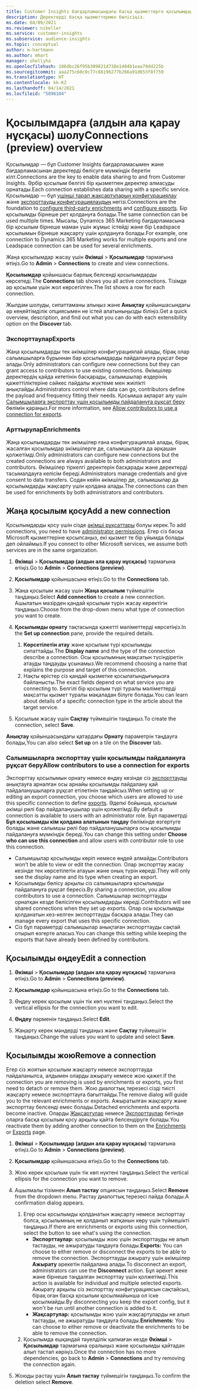 ```yaml
---
title: Customer Insights бағдарламасындағы басқа қызметтерге қосылымдар.
description: Деректерді басқа қызметтермен бөлісіңіз.
ms.date: 04/09/2021
ms.reviewer: nikeller
ms.service: customer-insights
ms.subservice: audience-insights
ms.topic: conceptual
author: m-hartmann
ms.author: mhart
manager: shellyha
ms.openlocfilehash: 106dbc26f95b309821d738e1484b1eaa79dd225b
ms.sourcegitcommit: aaa275c60c0c77c88196277b266a91d653f8f759
ms.translationtype: HT
ms.contentlocale: kk-KZ
ms.lasthandoff: 04/14/2021
ms.locfileid: "5896104"
---
```

# <a name="connections-preview-overview"></a><span data-ttu-id="cc9b1-103">Қосылымдарға (алдын ала қарау нұсқасы) шолу</span><span class="sxs-lookup"><span data-stu-id="cc9b1-103">Connections (preview) overview</span></span>

<span data-ttu-id="cc9b1-104">Қосылымдар — бұл Customer Insights бағдарламасымен және бағдарламасынан деректерді бөлісуге мүмкіндік беретін кілт.</span><span class="sxs-lookup"><span data-stu-id="cc9b1-104">Connections are the key to enable data sharing to and from Customer Insights.</span></span> <span data-ttu-id="cc9b1-105">Әрбір қосылым белгілі бір қызметпен деректер алмасуды орнатады.</span><span class="sxs-lookup"><span data-stu-id="cc9b1-105">Each connection establishes data sharing with a specific service.</span></span> <span data-ttu-id="cc9b1-106">Қосылымдар — бұл [үшінші тарап жақсартуларын конфигурациялау](enrichment-hub.md) және [экспорттауды конфигурациялаудың](export-destinations.md) негізі.</span><span class="sxs-lookup"><span data-stu-id="cc9b1-106">Connections are the foundation to [configure third-party enrichments](enrichment-hub.md) and [configure exports](export-destinations.md).</span></span> <span data-ttu-id="cc9b1-107">Бір қосылымды бірнеше рет қолдануға болады.</span><span class="sxs-lookup"><span data-stu-id="cc9b1-107">The same connection can be used multiple times.</span></span> <span data-ttu-id="cc9b1-108">Мысалы, Dynamics 365 Marketing бағдарламасына бір қосылым бірнеше маман үшін жұмыс істейді және бір Leadspace қосылымын бірнеше жақсарту үшін қолдануға болады.</span><span class="sxs-lookup"><span data-stu-id="cc9b1-108">For example, one connection to Dynamics 365 Marketing works for multiple exports and one Leadspace connection can be used for several enrichments.</span></span>

<span data-ttu-id="cc9b1-109">Жаңа қосылымдар жасау үшін **Әкімші** > **Қосылымдар** тармағына өтіңіз.</span><span class="sxs-lookup"><span data-stu-id="cc9b1-109">Go to **Admin** > **Connections** to create and view connections.</span></span>

<span data-ttu-id="cc9b1-110">**Қосылымдар** қойыншасы барлық белсенді қосылымдарды көрсетеді.</span><span class="sxs-lookup"><span data-stu-id="cc9b1-110">The **Connections** tab shows you all active connections.</span></span> <span data-ttu-id="cc9b1-111">Тізімде әр қосылым үшін жол көрсетілген.</span><span class="sxs-lookup"><span data-stu-id="cc9b1-111">The list shows a row for each connection.</span></span> 

<span data-ttu-id="cc9b1-112">Жылдам шолуды, сипаттаманы алыңыз және **Анықтау** қойыншасындағы әр кеңейтімділік опциясымен не істей алатыныңызды біліңіз.</span><span class="sxs-lookup"><span data-stu-id="cc9b1-112">Get a quick overview, description, and find out what you can do with each extensibility option on the **Discover** tab.</span></span>

### <a name="exports"></a><span data-ttu-id="cc9b1-113">Экспорттаулар</span><span class="sxs-lookup"><span data-stu-id="cc9b1-113">Exports</span></span>

<span data-ttu-id="cc9b1-114">Жаңа қосылымдарды тек әкімшілер конфигурациялай алады, бірақ олар салымшыларға бұрыннан бар қосылымдарды пайдалануға рұқсат бере алады.</span><span class="sxs-lookup"><span data-stu-id="cc9b1-114">Only administrators can configure new connections but they can grant access to contributors to use existing connections.</span></span> <span data-ttu-id="cc9b1-115">Әкімшілер деректердің қайда кететінін басқарады, салымшылар өздерінің қажеттіліктеріне сәйкес пайдалы жүктеме мен жиілікті анықтайды.</span><span class="sxs-lookup"><span data-stu-id="cc9b1-115">Administrators control where data can go, contributors define the payload and frequency fitting their needs.</span></span> <span data-ttu-id="cc9b1-116">Қосымша ақпарат алу үшін [Салымшыларға экспорттау үшін қосылымды пайдалануға рұқсат беру](#allow-contributors-to-use-a-connection-for-exports) бөлімін қараңыз.</span><span class="sxs-lookup"><span data-stu-id="cc9b1-116">For more information, see [Allow contributors to use a connection for exports](#allow-contributors-to-use-a-connection-for-exports).</span></span>

### <a name="enrichments"></a><span data-ttu-id="cc9b1-117">Арттырулар</span><span class="sxs-lookup"><span data-stu-id="cc9b1-117">Enrichments</span></span>

<span data-ttu-id="cc9b1-118">Жаңа қосылымдарды тек әкімшілер ғана конфигурациялай алады, бірақ жасалған қосылымдар әкімшілерге де, салымшыларға да әрқашан қолжетімді.</span><span class="sxs-lookup"><span data-stu-id="cc9b1-118">Only administrators can configure new connections but the created connections are always available to both administrators and contributors.</span></span> <span data-ttu-id="cc9b1-119">Әкімшілер тіркелгі деректерін басқарады және деректерді тасымалдауға келісім береді.</span><span class="sxs-lookup"><span data-stu-id="cc9b1-119">Administrators manage credentials and give consent to data transfers.</span></span> <span data-ttu-id="cc9b1-120">Содан кейін әкімшілер де, салымшылар да қосылымдарды жақсарту үшін қолдана алады.</span><span class="sxs-lookup"><span data-stu-id="cc9b1-120">The connections can then be used for enrichments by both administrators and contributors.</span></span>

## <a name="add-a-new-connection"></a><span data-ttu-id="cc9b1-121">Жаңа қосылым қосу</span><span class="sxs-lookup"><span data-stu-id="cc9b1-121">Add a new connection</span></span>

<span data-ttu-id="cc9b1-122">Қосылымдарды қосу үшін сізде [әкімші рұқсаттары](permissions.md) болуы керек.</span><span class="sxs-lookup"><span data-stu-id="cc9b1-122">To add connections, you need to have [administrator permissions](permissions.md).</span></span> <span data-ttu-id="cc9b1-123">Егер сіз басқа Microsoft қызметтеріне қосылсаңыз, екі қызмет те бір ұйымда болады деп ойлаймыз.</span><span class="sxs-lookup"><span data-stu-id="cc9b1-123">If you connect to other Microsoft services, we assume both services are in the same organization.</span></span>

1. <span data-ttu-id="cc9b1-124">**Әкімші** > **Қосылымдар (алдын ала қарау нұсқасы)** тармағына өтіңіз.</span><span class="sxs-lookup"><span data-stu-id="cc9b1-124">Go to **Admin** > **Connections (preview)**.</span></span>

1. <span data-ttu-id="cc9b1-125">**Қосылымдар** қойыншасына өтіңіз.</span><span class="sxs-lookup"><span data-stu-id="cc9b1-125">Go to the **Connections** tab.</span></span>

1. <span data-ttu-id="cc9b1-126">Жаңа қосылым жасау үшін **Жаңа қосылым** түймешігін таңдаңыз.</span><span class="sxs-lookup"><span data-stu-id="cc9b1-126">Select **Add connection** to create a new connection.</span></span> <span data-ttu-id="cc9b1-127">Ашылатын мәзірден қандай қосылым түрін жасау керектігін таңдаңыз.</span><span class="sxs-lookup"><span data-stu-id="cc9b1-127">Choose from the drop-down menu what type of connection you want to create.</span></span>

1. <span data-ttu-id="cc9b1-128">**Қосылымды орнату** тақтасында қажетті мәліметтерді көрсетіңіз.</span><span class="sxs-lookup"><span data-stu-id="cc9b1-128">In the **Set up connection** pane, provide the required details.</span></span> 
   1. <span data-ttu-id="cc9b1-129">**Көрсетілетін атау** және қосылым түрі қосылымды сипаттайды.</span><span class="sxs-lookup"><span data-stu-id="cc9b1-129">The **Display name** and the type of the connection describe a connection.</span></span> <span data-ttu-id="cc9b1-130">Осы қосылымның мақсатын түсіндіретін атауды таңдауды ұсынамыз.</span><span class="sxs-lookup"><span data-stu-id="cc9b1-130">We recommend choosing a name that explains the purpose and target of this connection.</span></span>
   1. <span data-ttu-id="cc9b1-131">Нақты өрістер сіз қандай қызметке қосылатындығыңызға байланысты.</span><span class="sxs-lookup"><span data-stu-id="cc9b1-131">The exact fields depend on what service you are connecting to.</span></span> <span data-ttu-id="cc9b1-132">Белгілі бір қосылым түрі туралы мәліметтерді мақсатты қызмет туралы мақаладан білуге болады.</span><span class="sxs-lookup"><span data-stu-id="cc9b1-132">You can learn about details of a specific connection type in the article about the target service.</span></span>

1. <span data-ttu-id="cc9b1-133">Қосылым жасау үшін **Сақтау** түймешігін таңдаңыз.</span><span class="sxs-lookup"><span data-stu-id="cc9b1-133">To create the connection, select **Save**.</span></span>

<span data-ttu-id="cc9b1-134">**Анықтау** қойыншасындағы қатардағы **Орнату** параметрін таңдауға болады,</span><span class="sxs-lookup"><span data-stu-id="cc9b1-134">You can also select **Set up** on a tile on the **Discover** tab.</span></span>

### <a name="allow-contributors-to-use-a-connection-for-exports"></a><span data-ttu-id="cc9b1-135">Салымшыларға экспорттау үшін қосылымды пайдалануға рұқсат беру</span><span class="sxs-lookup"><span data-stu-id="cc9b1-135">Allow contributors to use a connection for exports</span></span>

<span data-ttu-id="cc9b1-136">Экспорттау қосылымын орнату немесе өңдеу кезінде сіз [экспорттауды](export-destinations.md) анықтауға арналған осы арнайы қосылымды пайдалану қай пайдаланушыларға рұқсат етілетінін таңдайсыз.</span><span class="sxs-lookup"><span data-stu-id="cc9b1-136">When setting up or editing an export connection, you choose which users are allowed to use this specific connection to define [exports](export-destinations.md).</span></span> <span data-ttu-id="cc9b1-137">Әдепкі бойынша, қосылым әкімші рөлі бар пайдаланушылар үшін қолжетімді.</span><span class="sxs-lookup"><span data-stu-id="cc9b1-137">By default a connection is available to users with an administrator role.</span></span> <span data-ttu-id="cc9b1-138">Бұл параметрді **Бұл қосылымды кім қолдана алатынын таңдау** бөлімінде өзгертуге болады және салымшы рөлі бар пайдаланушыларға осы қосылымды пайдалануға мүмкіндік береді.</span><span class="sxs-lookup"><span data-stu-id="cc9b1-138">You can change this setting under **Choose who can use this connection** and allow users with contributor role to use this connection.</span></span>

- <span data-ttu-id="cc9b1-139">Салымшылар қосылымды көріп немесе өңдей алмайды.</span><span class="sxs-lookup"><span data-stu-id="cc9b1-139">Contributors won't be able to view or edit the connection.</span></span> <span data-ttu-id="cc9b1-140">Олар экспорттау жасау кезінде тек көрсетілетін атауын және оның түрін көреді.</span><span class="sxs-lookup"><span data-stu-id="cc9b1-140">They will only see the display name and its type when creating an export.</span></span>
- <span data-ttu-id="cc9b1-141">Қосылымды бөлісу арқылы сіз салымшыларға қосылымды пайдалануға рұқсат бересіз.</span><span class="sxs-lookup"><span data-stu-id="cc9b1-141">By sharing a connection, you allow contributors to use a connection.</span></span> <span data-ttu-id="cc9b1-142">Салымшылар экспорттауды орнатқан кезде бөлісілген қосылымдарды көреді.</span><span class="sxs-lookup"><span data-stu-id="cc9b1-142">Contributors will see shared connections when they set up exports.</span></span> <span data-ttu-id="cc9b1-143">Олар осы қосылымды қолданатын кез-келген экспорттауды басқара алады.</span><span class="sxs-lookup"><span data-stu-id="cc9b1-143">They can manage every export that uses this specific connection.</span></span>
- <span data-ttu-id="cc9b1-144">Сіз бұл параметрді салымшылар анықтаған экспорттауды сақтай отырып өзгерте аласыз.</span><span class="sxs-lookup"><span data-stu-id="cc9b1-144">You can change this setting while keeping the exports that have already been defined by contributors.</span></span>

## <a name="edit-a-connection"></a><span data-ttu-id="cc9b1-145">Қосылымды өңдеу</span><span class="sxs-lookup"><span data-stu-id="cc9b1-145">Edit a connection</span></span>

1. <span data-ttu-id="cc9b1-146">**Әкімші** > **Қосылымдар (алдын ала қарау нұсқасы)** тармағына өтіңіз.</span><span class="sxs-lookup"><span data-stu-id="cc9b1-146">Go to **Admin** > **Connections (preview)**.</span></span>

1. <span data-ttu-id="cc9b1-147">**Қосылымдар** қойыншасына өтіңіз.</span><span class="sxs-lookup"><span data-stu-id="cc9b1-147">Go to the **Connections** tab.</span></span>

1. <span data-ttu-id="cc9b1-148">Өңдеу керек қосылым үшін тік көп нүктені таңдаңыз.</span><span class="sxs-lookup"><span data-stu-id="cc9b1-148">Select the vertical ellipsis for the connection you want to edit.</span></span>

1. <span data-ttu-id="cc9b1-149">**Өңдеу** пәрменін таңдаңыз.</span><span class="sxs-lookup"><span data-stu-id="cc9b1-149">Select **Edit**.</span></span>

1. <span data-ttu-id="cc9b1-150">Жаңарту керек мәндерді таңдаңыз және **Сақтау** түймешігін таңдаңыз.</span><span class="sxs-lookup"><span data-stu-id="cc9b1-150">Change the values you want to update and select **Save**.</span></span>

## <a name="remove-a-connection"></a><span data-ttu-id="cc9b1-151">Қосылымды жою</span><span class="sxs-lookup"><span data-stu-id="cc9b1-151">Remove a connection</span></span>

<span data-ttu-id="cc9b1-152">Егер сіз жоятын қосылым жақсарту немесе экспорттауда пайдаланылса, алдымен оларды ажырату немесе жою қажет.</span><span class="sxs-lookup"><span data-stu-id="cc9b1-152">If the connection you are removing is used by enrichments or exports, you first need to detach or remove them.</span></span> <span data-ttu-id="cc9b1-153">Жою диалогтық терезесі сізді тиісті жақсарту немесе экспорттауға бағыттайды.</span><span class="sxs-lookup"><span data-stu-id="cc9b1-153">The remove dialog will guide you to the relevant enrichments or exports.</span></span> <span data-ttu-id="cc9b1-154">Ажыратылған жақсарту және экспорттау белсенді емес болады.</span><span class="sxs-lookup"><span data-stu-id="cc9b1-154">Detached enrichments and exports become inactive.</span></span> <span data-ttu-id="cc9b1-155">Оларды [Жақсартулар](enrichment-hub.md) немесе [Экспорттаулар](export-destinations.md) бетінде оларға басқа қосылым қосу арқылы қайта белсендіруге болады.</span><span class="sxs-lookup"><span data-stu-id="cc9b1-155">You reactivate them by adding another connection to them on the [Enrichments](enrichment-hub.md) or [Exports](export-destinations.md) page.</span></span>

1. <span data-ttu-id="cc9b1-156">**Әкімші** > **Қосылымдар (алдын ала қарау нұсқасы)** тармағына өтіңіз.</span><span class="sxs-lookup"><span data-stu-id="cc9b1-156">Go to **Admin** > **Connections (preview)**.</span></span>

1. <span data-ttu-id="cc9b1-157">**Қосылымдар** қойыншасына өтіңіз.</span><span class="sxs-lookup"><span data-stu-id="cc9b1-157">Go to the **Connections** tab.</span></span>

1. <span data-ttu-id="cc9b1-158">Жою керек қосылым үшін тік көп нүктені таңдаңыз.</span><span class="sxs-lookup"><span data-stu-id="cc9b1-158">Select the vertical ellipsis for the connection you want to remove.</span></span>

1. <span data-ttu-id="cc9b1-159">Ашылмалы тізімнен **Алып тастау** опциясын таңдаңыз.</span><span class="sxs-lookup"><span data-stu-id="cc9b1-159">Select **Remove** from the dropdown menu.</span></span> <span data-ttu-id="cc9b1-160">Растау диалогтық терезесі пайда болады.</span><span class="sxs-lookup"><span data-stu-id="cc9b1-160">A confirmation dialog appears.</span></span>

   1. <span data-ttu-id="cc9b1-161">Егер осы қосылымды қолданатын жақсарту немесе экспорттау болса, қосылымның не қолданып жатқанын көру үшін түймешікті таңдаңыз.</span><span class="sxs-lookup"><span data-stu-id="cc9b1-161">If there are enrichments or exports using this connection, select the button to see what's using the connection.</span></span>
      - <span data-ttu-id="cc9b1-162">**Экспорттаулар:** қосылымды жою үшін экспорттауды не алып тастауды, не ажыратуды таңдауға болады.</span><span class="sxs-lookup"><span data-stu-id="cc9b1-162">**Exports:** You can choose to either remove or disconnect the exports to be able to remove the connection.</span></span> <span data-ttu-id="cc9b1-163">Экспорттауды ажырату үшін әкімшілер **Ажырату** әрекетін пайдалана алады.</span><span class="sxs-lookup"><span data-stu-id="cc9b1-163">To disconnect an export, administrators can use the **Disconnect** action.</span></span> <span data-ttu-id="cc9b1-164">Бұл әрекет жеке және бірнеше таңдалған экспорттау үшін қолжетімді.</span><span class="sxs-lookup"><span data-stu-id="cc9b1-164">This action is available for individual and multiple selected exports.</span></span> <span data-ttu-id="cc9b1-165">Ажырату арқылы сіз экспорттау конфигурациясын сақтайсыз, бірақ оған басқа қосылым қосылмайынша ол іске қосылмайды.</span><span class="sxs-lookup"><span data-stu-id="cc9b1-165">By disconnecting you keep the export config, but it won't be run until another connection is added to it.</span></span>
      - <span data-ttu-id="cc9b1-166">**Жақсартулар:** қосылымды жою үшін жақсартуларды не алып тастауды, не ажыратуды таңдауға болады.</span><span class="sxs-lookup"><span data-stu-id="cc9b1-166">**Enrichments:** You can choose to either remove or deactivate the enrichments to be able to remove the connection.</span></span> 
   1. <span data-ttu-id="cc9b1-167">Қосылымда ешқандай тәуелділік қалмаған кезде **Әкімші** > **Қосылымдар** тармағына оралыңыз және қосылымды қайтадан алып тастап көріңіз.</span><span class="sxs-lookup"><span data-stu-id="cc9b1-167">Once the connection has no more dependencies, go back to **Admin** > **Connections** and try removing the connection again.</span></span>

1. <span data-ttu-id="cc9b1-168">Жоюды растау үшін **Алып тастау** түймешігін таңдаңыз.</span><span class="sxs-lookup"><span data-stu-id="cc9b1-168">To confirm the deletion select **Remove**.</span></span>

